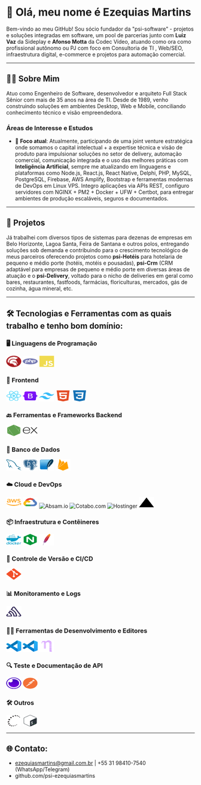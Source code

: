 # 👋 Olá, meu nome é Ezequias Martins

Bem-vindo ao meu GitHub! Sou sócio fundador da "psi-software" - projetos e soluções integradas em software, um pool de parcerias junto com **Luiz Vaz** da Sideplay e **Afonso Motta** da Codec Vídeo, atuando como ora como profissional autônomo ou PJ com foco em Consultoria de TI , Web/SEO, infraestrutura digital, e-commerce e projetos para automação comercial. 

---

## 👨‍💻 Sobre Mim

Atuo como Engenheiro de Software, desenvolvedor e arquiteto Full Stack Sênior com mais de 35 anos na área de TI. Desde de 1989, venho construindo soluções em ambientes Desktop, Web e Mobile, conciliando conhecimento técnico e visão empreendedora.

### Áreas de Interesse e Estudos

- 🤖 **Foco atual**: Atualmente, participando de uma joint venture estratégica onde somamos o capital intelectual + a expertise técnica e visão de produto para impulsionar soluções no setor de delivery, automação comercial, comunicação integrada e o uso das melhores práticas com **Inteligência Artificial**, sempre me atualizando em linguagens e plataformas como Node.js, React.js, React Native, Delphi, PHP, MySQL, PostgreSQL, Firebase, AWS Amplify,  Bootstrap e ferramentas modernas de DevOps em Linux VPS. Integro aplicações via APIs REST, configuro servidores com NGINX + PM2 + Docker + UFW + Certbot, para entregar ambientes de produção escaláveis, seguros e documentados.

---

## 🚀 Projetos

Já trabalhei com diversos tipos de sistemas para dezenas de empresas em Belo Horizonte, Lagoa Santa, Feira de Santana e outros polos, entregando soluções sob demanda e contribuindo para o crescimento tecnológico de meus parceiros oferecendo projetos como **psi-Hotéis** para hotelaria de pequeno e médio porte (hotéis, motéis e pousadas), **psi-Crm** (CRM adaptável para empresas de pequeno e médio porte em diversas áreas de atuação e o **psi-Delivery**, voltado para o nicho de deliveries em geral como bares, restaurantes, fastfoods, farmácias, floriculturas, mercados, gás de cozinha, água mineral, etc.

---

## 🛠️ Tecnologias e Ferramentas com as quais trabalho e tenho bom domínio:

### 🖥️ Linguagens de Programação
<div>
 <img title="Delphi/Object Pascal" alt="Delphi/Object Pascal" height="30" width="40" src="https://raw.githubusercontent.com/devicons/devicon/master/icons/delphi/delphi-plain.svg">
 <img title="PHP" alt="PHP" height="30" width="40" src="https://raw.githubusercontent.com/devicons/devicon/master/icons/php/php-plain.svg">
 <img title="JavaScript" alt="JavaScript" height="30" width="40" src="https://raw.githubusercontent.com/devicons/devicon/master/icons/javascript/javascript-plain.svg">
</div>

### 🎨 Frontend
<div>
 <img title="React" alt="React" height="30" width="40" src="https://raw.githubusercontent.com/devicons/devicon/master/icons/react/react-original.svg">
 <img title="Bootstrap" alt="Bootstrap" height="30" width="40" src="https://raw.githubusercontent.com/devicons/devicon/master/icons/bootstrap/bootstrap-original.svg">
 <img title="Tailwind CSS" alt="Tailwind" height="30" width="40" src="https://raw.githubusercontent.com/devicons/devicon/master/icons/tailwindcss/tailwindcss-original.svg">
 <img title="HTML5" alt="HTML5" height="30" width="40" src="https://raw.githubusercontent.com/devicons/devicon/master/icons/html5/html5-plain.svg">
 <img title="CSS3" alt="CSS3" height="30" width="40" src="https://raw.githubusercontent.com/devicons/devicon/master/icons/css3/css3-plain.svg">
</div>

### 🔙 Ferramentas e Frameworks Backend
<div>
 <img title="NodeJS" alt="NodeJS" height="30" width="40" src="https://raw.githubusercontent.com/devicons/devicon/master/icons/nodejs/nodejs-plain.svg">
 <img title="Express" alt="Express" height="30" width="40" src="https://raw.githubusercontent.com/devicons/devicon/master/icons/express/express-original.svg">
</div>

### 💾 Banco de Dados
<div>
 <img title="MySQL" alt="MySQL" height="30" width="40" src="https://raw.githubusercontent.com/devicons/devicon/master/icons/mysql/mysql-original.svg">
 <img title="PostgreSQL" alt="PostgreSQL" height="30" width="40" src="https://raw.githubusercontent.com/devicons/devicon/master/icons/postgresql/postgresql-plain.svg">
 <img title="SQLite" alt="SQLite" height="30" width="40" src="https://raw.githubusercontent.com/devicons/devicon/master/icons/sqlite/sqlite-original.svg">
 <img title="Firebase" alt="Google Firebase" height="30" width="40" src="https://raw.githubusercontent.com/devicons/devicon/master/icons/firebase/firebase-plain.svg">
</div>

### ☁️ Cloud e DevOps
<div>
 <img title="AWS" alt="AWS" height="30" width="40" src="https://raw.githubusercontent.com/devicons/devicon/master/icons/amazonwebservices/amazonwebservices-plain-wordmark.svg">
 <img title="GCP" alt="Google Cloud" height="30" width="40" src="https://raw.githubusercontent.com/devicons/devicon/master/icons/googlecloud/googlecloud-original.svg">
 <img title="Absam.io" alt="Absam.io" height="30" width="40" src="https://raw.githubusercontent.com/devicons/devicon/master/icons/absam/absam-original.svg">
 <img title="Contabo.com" alt="Cotabo.com" height="30" width="40" src="https://raw.githubusercontent.com/devicons/devicon/master/icons/contabo/contabo-original.svg">
 <img title="Hostinger" alt="Hostinger" height="30" width="40" src="https://raw.githubusercontent.com/devicons/devicon/master/icons/hostinger/hostinger-original.svg">
 <img title="Vercel" alt="Vercel" height="30" width="40" src="https://raw.githubusercontent.com/devicons/devicon/refs/heads/master/icons/vercel/vercel-original.svg">
</div>

### 📦 Infraestrutura e Contêineres
<div>
 <img title="Docker" alt="Docker" height="30" width="40" src="https://raw.githubusercontent.com/devicons/devicon/master/icons/docker/docker-plain-wordmark.svg">
 <img title="NGINX" alt="NGINX" height="30" width="40" src="https://raw.githubusercontent.com/devicons/devicon/master/icons/nginx/nginx-original.svg">
 <img title="Apache" alt="Apache" height="30" width="40" src="https://raw.githubusercontent.com/devicons/devicon/master/icons/apache/apache-original.svg">
</div>

### 🔄 Controle de Versão e CI/CD
<div>
 <img title="Git" alt="Git" height="30" width="40" src="https://raw.githubusercontent.com/devicons/devicon/master/icons/git/git-original.svg">

### 📊 Monitoramento e Logs
<div>
 <img title="Sentry" alt="Sentry" height="30" width="40" src="https://raw.githubusercontent.com/devicons/devicon/master/icons/sentry/sentry-original.svg">
</div>

### 🧑‍💻 Ferramentas de Desenvolvimento e Editores
<div>
 <img title="VSCode" alt="VSCode" height="30" width="40" src="https://raw.githubusercontent.com/devicons/devicon/master/icons/vscode/vscode-original.svg">
 <img title="Notepad++" alt="VSCode" height="30" width="40" src="https://raw.githubusercontent.com/devicons/devicon/master/icons/vscode/vscode-original.svg">
 <img title="Nano" alt="Nano" height="30" width="40" src="https://raw.githubusercontent.com/devicons/devicon/master/icons/nano/nano-plain.svg">
</div>

### 🔍 Teste e Documentação de API
<div>
 <img title="Insomnia" alt="Insomnia" height="30" width="40" src="https://raw.githubusercontent.com/devicons/devicon/master/icons/insomnia/insomnia-original.svg">
 <img title="Postman" alt="Postman" height="30" width="40" src="https://raw.githubusercontent.com/devicons/devicon/master/icons/postman/postman-plain.svg">
</div>

### 🛠️ Outros
<div>
 <img title="SSH" alt="SSH" height="30" width="40" src="https://raw.githubusercontent.com/devicons/devicon/master/icons/ssh/ssh-original.svg">
 <img title="Shell Script" alt="Shell Script" height="30" width="40" src="https://raw.githubusercontent.com/devicons/devicon/master/icons/bash/bash-original.svg">
</div>

---

## 🌐 Contato:

- ezequiasmartins@gmail.com.br | +55 31 98410-7540 (WhatsApp/Telegram)  
- github.com/psi-ezequiasmartins 
